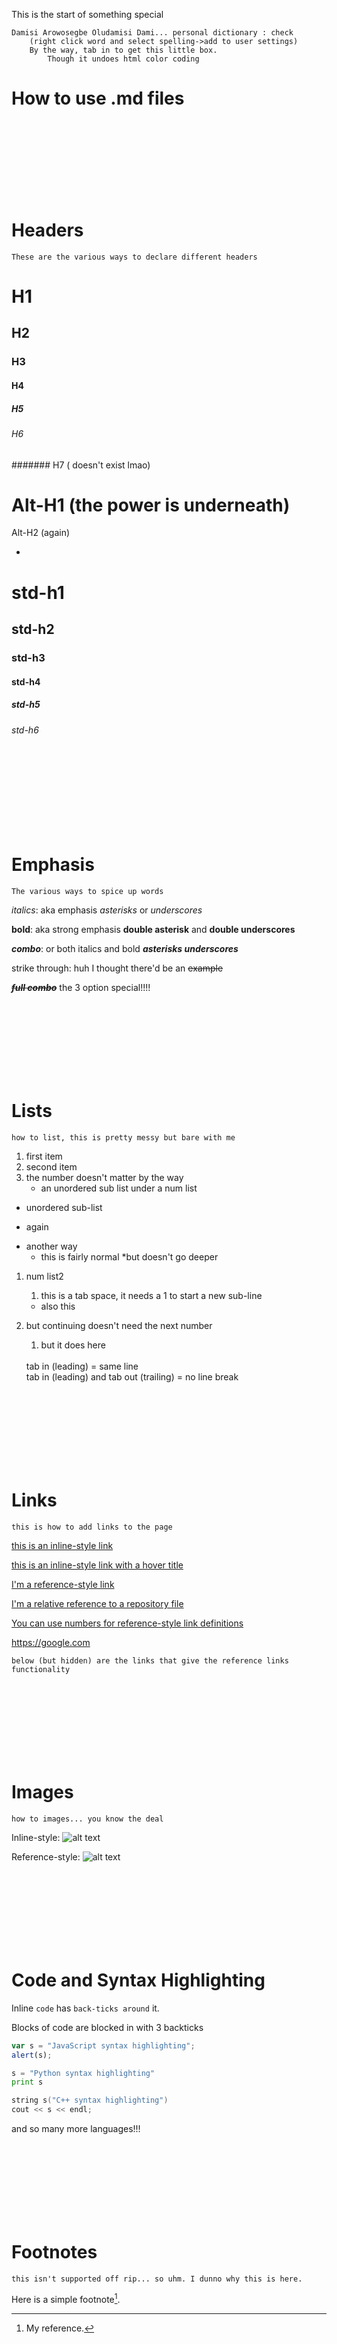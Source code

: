 This is the start of something special

    Damisi Arowosegbe Oludamisi Dami... personal dictionary : check
        (right click word and select spelling->add to user settings)
        By the way, tab in to get this little box.
            Though it undoes html color coding

# How to use .md files

<br><br><br><br><br><br><br>

# **Headers**

<!--this is a comment-->

    These are the various ways to declare different headers

# H1

## H2

### H3

#### H4

##### H5

###### H6

####### H7 ( doesn't exist lmao)

# Alt-H1 (the power is underneath)

Alt-H2 (again)

-

<h1> std-h1 </h1>

<h2> std-h2 </h2>
<h3> std-h3 </h3>
<h4> std-h4 </h4>
<h5> std-h5 </h5>
<h6> std-h6 </h6>

<br><br><br><br><br><br><br>

# **Emphasis**

    The various ways to spice up words

_italics_: aka emphasis _asterisks_ or _underscores_

**bold**: aka strong emphasis **double asterisk** and **double underscores**

**_combo_**: or both italics and bold **_asterisks underscores_**

strike through: huh I thought there'd be an ~~example~~

~~_**full combo**_~~ the 3 option special!!!!

<br><br><br><br><br><br><br>

# **Lists**

    how to list, this is pretty messy but bare with me

1. first item
1. second item
1. the number doesn't matter by the way
   - an unordered sub list under a num list

- unordered sub-list

* again

- another way
  - this is fairly normal
    \*but doesn't go deeper

1. num list2
   1. this is a tab space, it needs a 1 to start a new sub-line
   - also this
1. but continuing doesn't need the next number

   1. but it does here

   <br>
   tab in (leading)
   = same line

   <br>
   tab in (leading) and tab out (trailing)  
   = no line break

<br><br><br><br><br><br><br>

# **Links**

    this is how to add links to the page

[this is an inline-style link](https://www.google.com)

[this is an inline-style link with a hover title](https://www.google.com "Google's Homepage")

[I'm a reference-style link][arbitrary case-insensitive reference text]

[I'm a relative reference to a repository file](C:\Users\Olu\Desktop\programming_notes\txt.txt)

[You can use numbers for reference-style link definitions][1]

<https://google.com>

    below (but hidden) are the links that give the reference links functionality

[arbitrary case-insensitive reference text]: https://www.mozilla.org
[1]: http://slashdot.org
[link text itself]: http://www.reddit.com

<br><br><br><br><br><br><br>

# **Images**

    how to images... you know the deal

Inline-style:
![alt text](https://i.ytimg.com/vi/Q1BqlYsTb7E/maxresdefault.jpg "Logo Title Text 1")

Reference-style:
![alt text][logo]

[logo]: https://i.ytimg.com/vi/Q1BqlYsTb7E/maxresdefault.jpg "Logo Title Text 2"

<br><br><br><br><br><br><br>

# **Code and Syntax Highlighting**

Inline `code` has `back-ticks around` it.

Blocks of code are blocked in with 3 backticks

```javascript
var s = "JavaScript syntax highlighting";
alert(s);
```

```python
s = "Python syntax highlighting"
print s
```

```c++
string s("C++ syntax highlighting")
cout << s << endl;
```

and so many more languages!!!

<br><br><br><br><br><br><br>

# **Footnotes**

    this isn't supported off rip... so uhm. I dunno why this is here.

Here is a simple footnote[^1].

[^1]: My reference.
